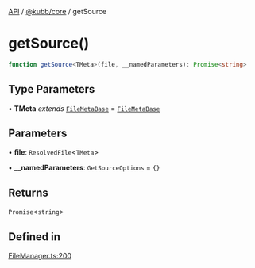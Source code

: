 [API](../../../packages.md) / [@kubb/core](../index.md) / getSource

# getSource()

```ts
function getSource<TMeta>(file, __namedParameters): Promise<string>
```

## Type Parameters

• **TMeta** *extends* [`FileMetaBase`](../type-aliases/FileMetaBase.md) = [`FileMetaBase`](../type-aliases/FileMetaBase.md)

## Parameters

• **file**: `ResolvedFile`\<`TMeta`\>

• **\_\_namedParameters**: `GetSourceOptions` = `{}`

## Returns

`Promise`\<`string`\>

## Defined in

[FileManager.ts:200](https://github.com/kubb-project/kubb/blob/dcebbafbee668a7722775212bce85eec29e39573/packages/core/src/FileManager.ts#L200)
